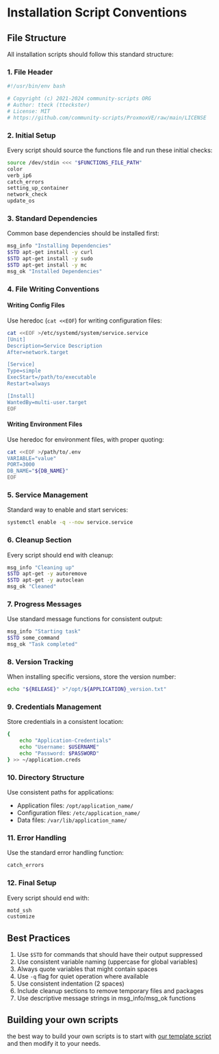 # Installation Script Conventions

## File Structure
All installation scripts should follow this standard structure:

### 1. File Header
```bash
#!/usr/bin/env bash

# Copyright (c) 2021-2024 community-scripts ORG
# Author: tteck (tteckster)
# License: MIT
# https://github.com/community-scripts/ProxmoxVE/raw/main/LICENSE
```

### 2. Initial Setup
Every script should source the functions file and run these initial checks:

```bash
source /dev/stdin <<< "$FUNCTIONS_FILE_PATH"
color
verb_ip6
catch_errors
setting_up_container
network_check
update_os
```

### 3. Standard Dependencies
Common base dependencies should be installed first:

```bash
msg_info "Installing Dependencies"
$STD apt-get install -y curl
$STD apt-get install -y sudo
$STD apt-get install -y mc
msg_ok "Installed Dependencies"
```

### 4. File Writing Conventions

#### Writing Config Files
Use heredoc (`cat <<EOF`) for writing configuration files:

```bash
cat <<EOF >/etc/systemd/system/service.service
[Unit]
Description=Service Description
After=network.target

[Service]
Type=simple
ExecStart=/path/to/executable
Restart=always

[Install]
WantedBy=multi-user.target
EOF
```

#### Writing Environment Files
Use heredoc for environment files, with proper quoting:

```bash
cat <<EOF >/path/to/.env
VARIABLE="value"
PORT=3000
DB_NAME="${DB_NAME}"
EOF
```
### 5. Service Management
Standard way to enable and start services:

```bash
systemctl enable -q --now service.service
``` 

### 6. Cleanup Section
Every script should end with cleanup:

```bash
msg_info "Cleaning up"
$STD apt-get -y autoremove
$STD apt-get -y autoclean
msg_ok "Cleaned"
```

### 7. Progress Messages
Use standard message functions for consistent output:

```bash
msg_info "Starting task"
$STD some_command
msg_ok "Task completed"
```

### 8. Version Tracking
When installing specific versions, store the version number:

```bash
echo "${RELEASE}" >"/opt/${APPLICATION}_version.txt"
```

### 9. Credentials Management
Store credentials in a consistent location:

```bash
{
    echo "Application-Credentials"
    echo "Username: $USERNAME"
    echo "Password: $PASSWORD"
} >> ~/application.creds
```

### 10. Directory Structure
Use consistent paths for applications:
- Application files: `/opt/application_name/`
- Configuration files: `/etc/application_name/`
- Data files: `/var/lib/application_name/`

### 11. Error Handling
Use the standard error handling function:

```bash
catch_errors
```

### 12. Final Setup
Every script should end with:

```bash
motd_ssh
customize
```

## Best Practices
1. Use `$STD` for commands that should have their output suppressed
2. Use consistent variable naming (uppercase for global variables)
3. Always quote variables that might contain spaces
4. Use `-q` flag for quiet operation where available
5. Use consistent indentation (2 spaces)
6. Include cleanup sections to remove temporary files and packages
7. Use descriptive message strings in msg_info/msg_ok functions


## Building your own scripts
the best way to build your own scripts is to start with [our template script](https://github.com/community-scripts/ProxmoxVE/blob/main/docs/templates/example-install.sh) and then modify it to your needs.